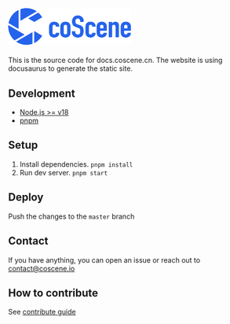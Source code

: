 ## <img src="./logo.jpg" alt="coScene Logo" width="250"/>

This is the source code for docs.coscene.cn. The website is using docusaurus to generate the static site.

## Development

- [Node.js >= v18](https://nodejs.org/)
- [pnpm](https://pnpm.io/installation)

## Setup

1. Install dependencies. `pnpm install`
2. Run dev server. `pnpm start`

## Deploy

Push the changes to the `master` branch

## Contact

If you have anything, you can open an issue or reach out to contact@coscene.io

## How to contribute

See [contribute guide](https://docs.coscene.cn/docs/contribute)
